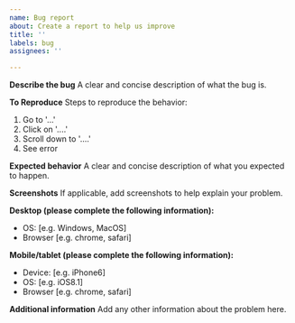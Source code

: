 ```yaml
---
name: Bug report
about: Create a report to help us improve
title: ''
labels: bug
assignees: ''

---
```


**Describe the bug**
A clear and concise description of what the bug is.

**To Reproduce**
Steps to reproduce the behavior:
1. Go to '...'
2. Click on '....'
3. Scroll down to '....'
4. See error

**Expected behavior**
A clear and concise description of what you expected to happen.

**Screenshots**
If applicable, add screenshots to help explain your problem.

**Desktop (please complete the following information):**
 - OS: [e.g. Windows, MacOS]
 - Browser [e.g. chrome, safari]

**Mobile/tablet (please complete the following information):**
 - Device: [e.g. iPhone6]
 - OS: [e.g. iOS8.1]
 - Browser [e.g. chrome, safari]

**Additional information**
Add any other information about the problem here.
